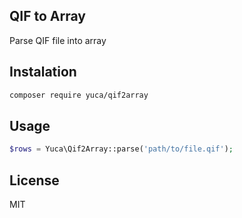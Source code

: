 QIF to Array
----------------

Parse QIF file into array

Instalation
-----------

```sh
composer require yuca/qif2array
```

Usage
-----

```php
$rows = Yuca\Qif2Array::parse('path/to/file.qif');
```

License
-------
MIT